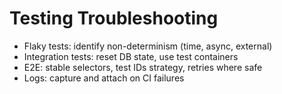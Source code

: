 # Testing Troubleshooting

- Flaky tests: identify non-determinism (time, async, external)
- Integration tests: reset DB state, use test containers
- E2E: stable selectors, test IDs strategy, retries where safe
- Logs: capture and attach on CI failures